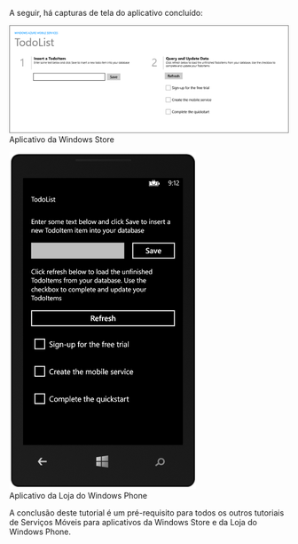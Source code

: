 ﻿
A seguir, há capturas de tela do aplicativo concluído:

![](./media/mobile-services-windows-universal-get-started/mobile-quickstart-completed.png)
<br/>Aplicativo da Windows Store

![](./media/mobile-services-windows-universal-get-started/mobile-quickstart-completed-wp8.png)
<br/> Aplicativo da Loja do Windows Phone

A conclusão deste tutorial é um pré-requisito para todos os outros tutoriais de Serviços Móveis para aplicativos da Windows Store e da Loja do Windows Phone. 
<!--HONumber=42-->
